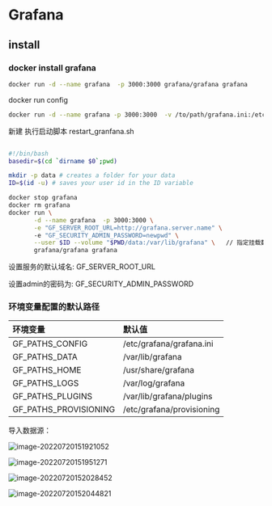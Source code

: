 # Grafana

## install

### docker install grafana

```sh
docker run -d --name grafana  -p 3000:3000 grafana/grafana grafana
```

docker run config

```sh
docker run -d --name grafana -p 3000:3000  -v /to/path/grafana.ini:/etc/grafana/grafana.ini grafana/grafana grafana
```



新建 执行启动脚本 restart_granfana.sh  

```sh

#!/bin/bash
basedir=$(cd `dirname $0`;pwd)

mkdir -p data # creates a folder for your data
ID=$(id -u) # saves your user id in the ID variable

docker stop grafana
docker rm grafana
docker run \
       -d --name grafana  -p 3000:3000 \
       -e "GF_SERVER_ROOT_URL=http://grafana.server.name" \    
       -e "GF_SECURITY_ADMIN_PASSWORD=newpwd" \
       --user $ID --volume "$PWD/data:/var/lib/grafana" \   // 指定挂载数据文件
       grafana/grafana grafana
```



设置服务的默认域名: GF_SERVER_ROOT_URL

设置admin的密码为:  GF_SECURITY_ADMIN_PASSWORD

### 环境变量配置的默认路径

| 环境变量              | 默认值                    |
| :-------------------- | :------------------------ |
| GF_PATHS_CONFIG       | /etc/grafana/grafana.ini  |
| GF_PATHS_DATA         | /var/lib/grafana          |
| GF_PATHS_HOME         | /usr/share/grafana        |
| GF_PATHS_LOGS         | /var/log/grafana          |
| GF_PATHS_PLUGINS      | /var/lib/grafana/plugins  |
| GF_PATHS_PROVISIONING | /etc/grafana/provisioning |



导入数据源：

![image-20220720151921052](https://file.longqiuhong.com/uploads/picgo/image-20220720151921052.png)

![image-20220720151951271](https://file.longqiuhong.com/uploads/picgo/image-20220720151951271.png)

![image-20220720152028452](https://file.longqiuhong.com/uploads/picgo/image-20220720152028452.png)

![image-20220720152044821](https://file.longqiuhong.com/uploads/picgo/image-20220720152044821.png)
